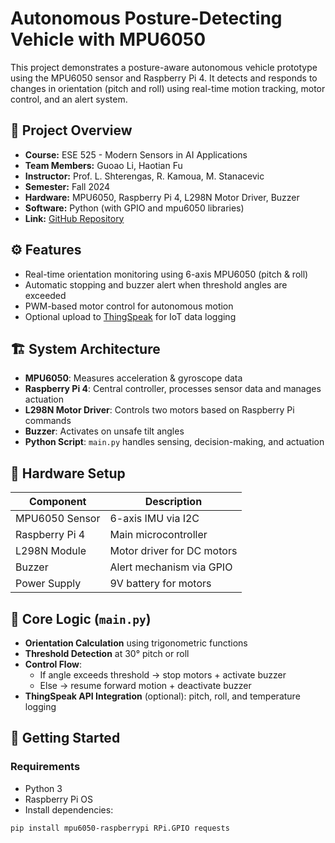 # Autonomous Posture-Detecting Vehicle with MPU6050

This project demonstrates a posture-aware autonomous vehicle prototype using the MPU6050 sensor and Raspberry Pi 4. It detects and responds to changes in orientation (pitch and roll) using real-time motion tracking, motor control, and an alert system.

## 🧠 Project Overview

- **Course:** ESE 525 - Modern Sensors in AI Applications  
- **Team Members:** Guoao Li, Haotian Fu  
- **Instructor:** Prof. L. Shterengas, R. Kamoua, M. Stanacevic  
- **Semester:** Fall 2024  
- **Hardware:** MPU6050, Raspberry Pi 4, L298N Motor Driver, Buzzer  
- **Software:** Python (with GPIO and mpu6050 libraries)  
- **Link:** [GitHub Repository](https://github.com/Haotian-Fu/ESE525Project.git)

## ⚙️ Features

- Real-time orientation monitoring using 6-axis MPU6050 (pitch & roll)
- Automatic stopping and buzzer alert when threshold angles are exceeded
- PWM-based motor control for autonomous motion
- Optional upload to [ThingSpeak](https://thingspeak.com/) for IoT data logging

## 🏗 System Architecture

- **MPU6050**: Measures acceleration & gyroscope data
- **Raspberry Pi 4**: Central controller, processes sensor data and manages actuation
- **L298N Motor Driver**: Controls two motors based on Raspberry Pi commands
- **Buzzer**: Activates on unsafe tilt angles
- **Python Script**: `main.py` handles sensing, decision-making, and actuation

## 🔩 Hardware Setup

| Component        | Description                        |
|------------------|------------------------------------|
| MPU6050 Sensor   | 6-axis IMU via I2C                 |
| Raspberry Pi 4   | Main microcontroller               |
| L298N Module     | Motor driver for DC motors         |
| Buzzer           | Alert mechanism via GPIO           |
| Power Supply     | 9V battery for motors              |

## 🧪 Core Logic (`main.py`)

- **Orientation Calculation** using trigonometric functions
- **Threshold Detection** at 30° pitch or roll
- **Control Flow**:
  - If angle exceeds threshold → stop motors + activate buzzer
  - Else → resume forward motion + deactivate buzzer
- **ThingSpeak API Integration** (optional): pitch, roll, and temperature logging

## 🚀 Getting Started

### Requirements

- Python 3
- Raspberry Pi OS
- Install dependencies:
```bash
pip install mpu6050-raspberrypi RPi.GPIO requests
